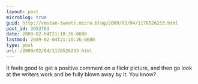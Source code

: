 ```yaml
---
layout: post
microblog: true
guid: http://vmstan-tweets.micro.blog/2009/02/04/1178526233.html
post_id: 3052763
date: 2009-02-04T21:10:26-0600
lastmod: 2009-02-04T21:10:26-0600
type: post
url: /2009/02/04/1178526233.html
---
```

It feels good to get a positive comment on a flickr picture, and then go look at the writers work and be fully blown away by it. You know?
